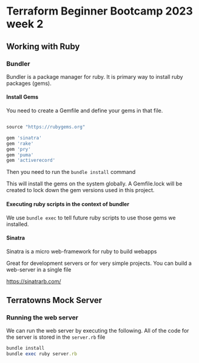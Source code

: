 # Terraform Beginner Bootcamp 2023 week 2

## Working with Ruby

### Bundler

Bundler is a package manager for ruby. It is primary way to install ruby packages (gems).

#### Install Gems
You need to create a Gemfile and define your gems in that file.

```ruby

source "https://rubygems.org"

gem 'sinatra'
gem 'rake'
gem 'pry'
gem 'puma'
gem 'activerecord'
```

Then you need to run the `bundle install` command

This will install the gems on the system globally.
A Gemfile.lock will be created to lock down the gem versions used in this project.

#### Executing ruby scripts in the context of bundler
We use `bundle exec` to tell future ruby scripts to use those gems we installed.

#### Sinatra

Sinatra is a micro web-framework for ruby to build webapps

Great for development servers or for very simple projects. You can build a web-server in a single file


https://sinatrarb.com/


## Terratowns Mock Server

### Running the web server

We can run the web server by executing the following. All of the code for the server
is stored in the `server.rb` file
```ruby
bundle install
bundle exec ruby server.rb
```

